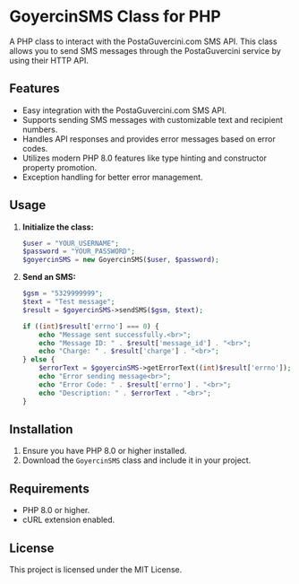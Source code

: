 # GoyercinSMS Class for PHP

A PHP class to interact with the PostaGuvercini.com SMS API. This class allows you to send SMS messages through the PostaGuvercini service by using their HTTP API.

## Features

- Easy integration with the PostaGuvercini.com SMS API.
- Supports sending SMS messages with customizable text and recipient numbers.
- Handles API responses and provides error messages based on error codes.
- Utilizes modern PHP 8.0 features like type hinting and constructor property promotion.
- Exception handling for better error management.

## Usage

1. **Initialize the class:**
    ```php
    $user = "YOUR_USERNAME";
    $password = "YOUR_PASSWORD";
    $goyercinSMS = new GoyercinSMS($user, $password);
    ```

2. **Send an SMS:**
    ```php
    $gsm = "5329999999";
    $text = "Test message";
    $result = $goyercinSMS->sendSMS($gsm, $text);

    if ((int)$result['errno'] === 0) {
        echo "Message sent successfully.<br>";
        echo "Message ID: " . $result['message_id'] . "<br>";
        echo "Charge: " . $result['charge'] . "<br>";
    } else {
        $errorText = $goyercinSMS->getErrorText((int)$result['errno']);
        echo "Error sending message<br>";
        echo "Error Code: " . $result['errno'] . "<br>";
        echo "Description: " . $errorText . "<br>";
    }
    ```

## Installation

1. Ensure you have PHP 8.0 or higher installed.
2. Download the `GoyercinSMS` class and include it in your project.

## Requirements

- PHP 8.0 or higher.
- cURL extension enabled.

## License

This project is licensed under the MIT License.
